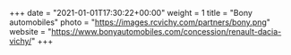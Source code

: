 +++
date = "2021-01-01T17:30:22+00:00"
weight = 1
title = "Bony automobiles"
photo = "https://images.rcvichy.com/partners/bony.png"
website = "https://www.bonyautomobiles.com/concession/renault-dacia-vichy/"
+++
